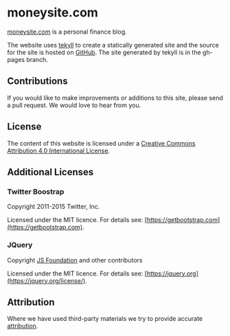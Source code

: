 moneysite.com
=============

[moneysite.com](http://moneysite.com) is a personal finance blog.

The website uses [tekyll](https://github.com/lawrencewoodman/tekyll) to create a statically generated site and the source for the site is hosted on [GitHub](http://github.com/vlifesystems/moneysite.com).  The site generated by tekyll is in the gh-pages branch.

Contributions
-------------
If you would like to make improvements or additions to this site, please send a pull request. We would love to hear from you.

License
-------
The content of this website is licensed under a [Creative Commons Attribution 4.0 International License](http://creativecommons.org/licenses/by/4.0/).

Additional Licenses
-------------------

### Twitter Boostrap

Copyright 2011-2015 Twitter, Inc.

Licensed under the MIT licence.  For details see: [https://getbootstrap.com](https://getbootstrap.com).

### JQuery

Copyright [JS Foundation](https://js.foundation/) and other contributors

Licensed under the MIT licence.  For details see: [https://jquery.org](https://jquery.org/license/).

Attribution
-----------
Where we have used third-party materials we try to provide accurate [attribution](https://github.com/vlifesystems/moneysite.com/blob/master/attribution.md).
